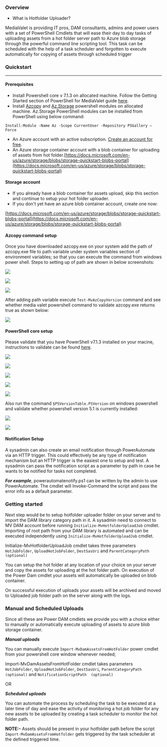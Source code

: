 
### Overview
* What is Hotfolder Uploader?
  
 MediaValet is providing IT pros, DAM consultants, admins and power users with a set of PowerShell Cmdlets that will ease their day to day tasks of uploading assets from a hot folder server path to Azure blob storage through the powerful command line scripting tool.
 This task can be scheduled with the help of a task scheduler and forgotten to execute automatically for copying of assets through scheduled trigger
 

### Quickstart	
--- 
#### Prerequisites
*	Install Powershell core v 7.1.3 on allocated machine. Follow the Getting Started section of PowerShell for MediaValet guide [here](https://powershell.mediavalet.com/).
*	Install [Azcopy](https://docs.microsoft.com/en-us/azure/storage/common/storage-use-azcopy-v10) and [Az.Storage](https://docs.microsoft.com/en-us/powershell/azure/install-az-ps?view=azps-6.2.1) powershell modules on allocated machine.
Az.Storage PowerShell modules can be installed from PowerShell using below command:
```
Install-Module -Name Az -Scope CurrentUser -Repository PSGallery –Force
```
*	An Azure account with an active subscription. [Create an account for free](https://azure.microsoft.com/free/?WT.mc_id=A261C142F).
*	An Azure storage container account with a blob container for uploading of assets from hot folder.[https://docs.microsoft.com/en-us/azure/storage/blobs/storage-quickstart-blobs-portal](https://docs.microsoft.com/en-us/azure/storage/blobs/storage-quickstart-blobs-portal)

#### Storage account
*	If you already have a blob container for assets upload, skip this section and continue to setup your hot folder uploader.
*	If you don't yet have an azure blob container account, create one now: 

[https://docs.microsoft.com/en-us/azure/storage/blobs/storage-quickstart-blobs-portal](https://docs.microsoft.com/en-us/azure/storage/blobs/storage-quickstart-blobs-portal)

#### Azcopy command setup
Once you have downloaded azcopy.exe on your system add the path of azcopy.exe file to path variable under system variables section of environment variables; so that you can execute the command from windows power shell.
Steps to setting up of path are shown in below screenshots:

![](/mediavalet-solution-recipes/assets/images/azcopy1.png)

![](/mediavalet-solution-recipes/assets/images/azcopy4.png)

![](/mediavalet-solution-recipes/assets/images/azcopy2.png)	

After adding path variable execute `Test-MvAzCopyVersion` command and see whether media valet powershell command to validate azcopy.exe returns true as shown below:

![](/mediavalet-solution-recipes/assets/images/azcopy3.png)

#### PowerShell core setup	
Please validate that you have PowerShell v7.1.3 installed on your macine, instructions to validate can be found [here](https://powershell.mediavalet.com/).

![](/mediavalet-solution-recipes/assets/images/powershell1.png)

![](/mediavalet-solution-recipes/assets/images/powershell2.png)		

![](/mediavalet-solution-recipes/assets/images/powershell3.png)

![](/mediavalet-solution-recipes/assets/images/powershell4.png)		

![](/mediavalet-solution-recipes/assets/images/powershell5.png)

Also run the command `$PSVersionTable.PSVersion` on windows powershell and validate whether powershell version 5.1 is currently installed:

![](/mediavalet-solution-recipes/assets/images/powershell6.png)

![](/mediavalet-solution-recipes/assets/images/powershell7.png)

#### Notification Setup
A sysadmin can also create an email notification through PowerAutomate via an HTTP trigger. This could effectively be any type of notification mechanism but an HTTP trigger is the easiest one to setup and test. A sysadmin can pass the notification script as a parameter by path in case he wants to be notified for tasks not completed.

***For example***, powerautomatenotify.ps1 can be written by the admin to use PowerAutomate. The cmdlet will Invoke-Command the script and pass the error info as a default parameter.

### Getting started
Next step would be to setup hotfolder uploader folder on your server and to import the DAM library category path in it. A sysadmin need to connect to MV DAM account before running `Initialize-MvHotfolderUploadJob` cmdlet. Importing of root path from your DAM library is automated and can be executed independently using `Initialize-MvHotfolderUploadJob` cmdlet.

Initialize-MvHotfolderUploadJob cmdlet takes three parameters `HotJobFolder`, `UploadHotJobFolder`, `DestSasUri` and `ParentCategoryPath (optional)`

You can setup the hot folder at any location of your choice on your server and copy the assets for uploading at the hot folder path. On execution of the Power Dam cmdlet your assets will automatically be uploaded on blob container. 

On successful execution of uploads your assets will be archived and moved to Uploaded job folder path on the server along with the logs.


### Manual and Scheduled Uploads
Since all these are Power DAM cmdlets we provide you with a choice either to manually or automatically execute uploading of assets to azure blob storage container. 

***Manual uploads***

You can manually execute `Import-MvDamAssetsFromHotFolder` power cmdlet from your powershell core window whenever needed; 

Import-MvDamAssetsFromHotFolder cmdlet takes parameters `HotJobFolder`, `UploadHotJobFolder`, `DestSasUri`, `ParentCategoryPath (optional)` and  `NotificationScriptPath  (optional)`

OR

***Scheduled uploads***

You can automate the process by scheduling the task to be executed at a later time of day and ease the activity of monitoring a hot job folder for any new assets to be uploaded by creating a task scheduler to monitor the hot folder path.

**NOTE:-** Assets should be present in your hotfolder path before the script `Import-MvDamAssetsFromHotfolder` gets triggered by the task scheduler at the defined triggered time.
